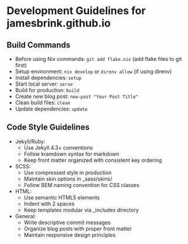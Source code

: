 # Development Guidelines for jamesbrink.github.io

## Build Commands
- Before using Nix commands: `git add flake.nix` (add flake files to git first)
- Setup environment: `nix develop` or `direnv allow` (if using direnv)
- Install dependencies: `setup`
- Start local server: `serve` 
- Build for production: `build`
- Create new blog post: `new-post "Your Post Title"`
- Clean build files: `clean`
- Update dependencies: `update`

## Code Style Guidelines
- Jekyll/Ruby:
  - Use Jekyll 4.3+ conventions
  - Follow kramdown syntax for markdown
  - Keep front matter organized with consistent key ordering
- SCSS:
  - Use compressed style in production
  - Maintain skin options in _sass/skins/
  - Follow BEM naming convention for CSS classes
- HTML:
  - Use semantic HTML5 elements
  - Indent with 2 spaces
  - Keep templates modular via _includes directory
- General:
  - Write descriptive commit messages
  - Organize blog posts with proper front matter
  - Maintain responsive design principles